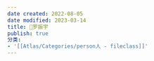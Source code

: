 ```yaml
---
date created: 2022-08-05
date modified: 2023-03-14
title: 🧑罗振宇
publish: true
分类:
- '[[Atlas/Categories/person人 - fileclass]]'
---
```



